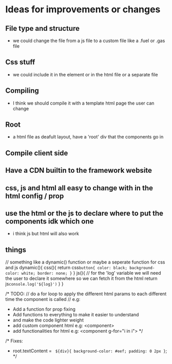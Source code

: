 # Ideas for improvements or changes

## File type and structure

- we could change the file from a js file to a custom file like a .fuel or .gas file

## Css stuff

- we could include it in the element or in the html file or a separate file

## Compiling

- I think we should compile it with a template html page the user can change

## Root

- a html file as deafult layout, have a 'root' div that the components go in

## Compile client side

## Have a CDN builtin to the framework website

## css, js and html all easy to change with in the html config / prop

## use the html or the js to declare where to put the components idk which one

- i think js but html will also work

## things

// something like a dynamic() function or maybe a seperate function for css and js 
        dynamic(){
            css(){
                return css`
                    button{
                        color: black;
                        background-color: white;
                        border: none;
                    }
                `
            }
            js(){
                // for the 'log' variable we will need the user to declare it somewhere so we can fetch it from the html
                return js`
                    console.log('${log}')
                `
            }
        }

/* TODO: 
// do a for loop to apply the different html params to each different time the component is called
    // e.g:
 * Add a function for prop fixing
 * Add functions to everything to make it easier to understand
 * and make the code lighter weight
 * add custom component html e.g: <component\>
 * add functionalities for html e.g: <component g-for="i in i"\>
 */

/* Fixes:
 * root.textContent = ` ${div}{ background-color: #eef; padding: 0 2px }`;
 */